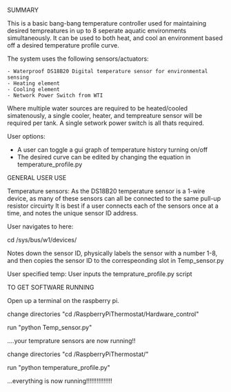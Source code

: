 SUMMARY

This is a basic bang-bang temperature controller used for maintaining desired tempreatures in up to 8 seperate aquatic environments simultaneously.
It can be used to both heat, and cool an environment based off a desired temperature profile curve.

The system uses the following sensors/actuators:

	- Waterproof DS18B20 Digital temperature sensor for environmental sensing
	- Heating element
	- Cooling element
	- Network Power Switch from WTI

Where multiple water sources are required to be heated/cooled simatenously, a single cooler, heater, and tempreature sensor will be required per tank. 
A single setwork power switch is all thats required.

User options:

- A user can toggle a gui graph of temperature history turning on/off
- The desired curve can be edited by changing the equation in temperature_profile.py

GENERAL USER USE

Temperature sensors:
As the DS18B20 temperature sensor is a 1-wire device, as many of these sensors can all be connected to the same pull-up resistor circuirty
It is best if a user connects each of the sensors once at a time, and notes the unique sensor ID address.

User navigates to here:

cd /sys/bus/w1/devices/

Notes down the sensor ID, physically labels the sensor with a number 1-8, and then copies the sensor ID to the correspeonding slot in Temp_sensor.py


User specified temp:
User inputs the temprature_profile.py script


TO GET SOFTWARE RUNNING

Open up a terminal on the raspberry pi.

change directories "cd /RaspberryPiThermostat/Hardware_control"

run "python Temp_sensor.py"


....your temprature sensors are now running!!

change directories "cd /RaspberryPiThermostat/"

run "python temperature_profile.py"


...everything is now running!!!!!!!!!!!!!!!
